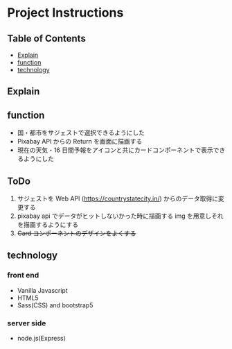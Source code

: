 # Project Instructions

## Table of Contents

- [Explain](#Explain)
- [function](#function)
- [technology](#technology)

## Explain

## function

- 国・都市をサジェストで選択できるようにした
- Pixabay API からの Return を画面に描画する
- 現在の天気・16 日間予報をアイコンと共にカードコンポーネントで表示できるようにした

## ToDo

1. サジェストを Web API (https://countrystatecity.in/) からのデータ取得に変更する
1. pixabay api でデータがヒットしないかった時に描画する img を用意しそれを描画するようにする
1. ~~Card コンポーネントのデザインをよくする~~

## technology

### front end

- Vanilla Javascript
- HTML5
- Sass(CSS) and bootstrap5

### server side

- node.js(Express)
